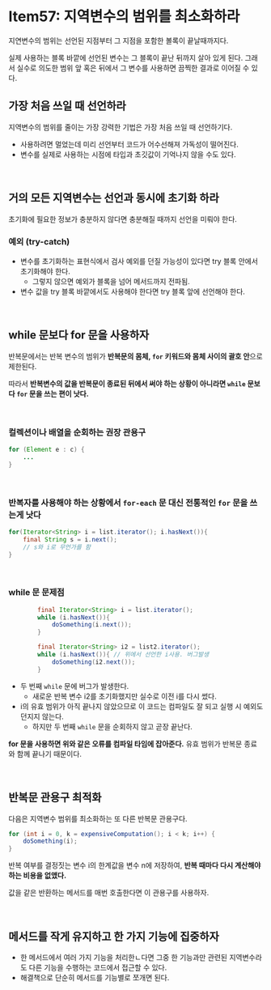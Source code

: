 # Item57: 지역변수의 범위를 최소화하라

지연변수의 범위는 선언된 지점부터 그 지점을 포함한 볼록이 끝날때까지다.

실제 사용하는 블록 바깥에 선언된 변수는 그 블록이 끝난 뒤까지 살아 있게 된다. 그래서 실수로 의도한 범위 앞 혹은 뒤에서 그 변수를 사용하면 끔찍한 결과로 이어질 수 있다. 

## 가장 처음 쓰일 때 선언하라

지역변수의 범위를 줄이는 가장 강력한 기법은 가장 처음 쓰일 때 선언하기다.

- 사용하려면 멀었는데 미리 선언부터 코드가 어수선해져 가독성이 떨어진다.
- 변수를 실제로 사용하는 시점에 타입과 초깃값이 기억나지 않을 수도 있다.

</br >

## 거의 모든 지역변수는 선언과 동시에 초기화 하라

초기화에 필요한 정보가 충분하지 않다면 충분해질 때까지 선언을 미뤄야 한다.

### 예외 (try-catch)

- 변수를 초기화하는 표현식에서 검사 예외를 던질 가능성이 있다면 try 블록 안에서 초기화해야 한다.
  - 그렇지 않으면 예외가 블록을 넘어 메서드까지 전파됨.
- 변수 값을 try 블록 바깥에서도 사용해야 한다면 try 블록 앞에 선언해야 한다.

</br >

## while 문보다 for 문을 사용하자

반복문에서는 반복 변수의 범위가 **반복문의 몸체, `for` 키워드와 몸체 사이의 괄호 안**으로 제한된다.

따라서 **반복변수의 값을 반복문이 종료된 뒤에서 써야 하는 상황이 아니라면 `while` 문보다 `for` 문을 쓰는 편이 낫다.**

</br >

### 컬렉션이나 배열을 순회하는 권장 관용구

~~~java
for (Element e : c) {
    ...
}
~~~

</br >

### 반복자를 사용해야 하는 상황에서  `for-each` 문 대신 전통적인 `for` 문을 쓰는게 낫다

~~~java
for(Iterator<String> i = list.iterator(); i.hasNext()){
    final String s = i.next();
    // s와 i로 무언가를 함
}
~~~

</br >

### while 문 문제점

~~~java
        final Iterator<String> i = list.iterator();
        while (i.hasNext()){
            doSomething(i.next());
        }

        final Iterator<String> i2 = list2.iterator();
        while (i.hasNext()){ // 위에서 선언한 i사용. 버그발생
            doSomething(i2.next());
        }
~~~

- 두 번째 `while` 문에 버그가 발생한다.
  - 새로운 반복 변수 i2를 초기화했지만 실수로 이전 i를 다시 썼다.
- i의 유효 범위가 아직 끝나지 않았으므로 이 코드는 컴파일도 잘 되고 실행 시 예외도 던지지 않는다.
  - 하지만 두 번째 `while` 문을 순회하지 않고 곧장 끝난다.

**for 문을 사용하면 위와 같은 오류를 컴파일 타임에 잡아준다.** 유효 범위가 반복문 종료와 함께 끝나기 때문이다.

</br >

## 반복문 관용구 최적화

다음은 지역변수 범위를 최소화하는 또 다른 반복문 관용구다.

~~~java
for (int i = 0, k = expensiveComputation(); i < k; i++) {
    doSomething(i);
}
~~~

반복 여부를 결정짓는 변수 i의 한계값을 변수 n에 저장하여, **반복 때마다 다시 계산해야 하는 비용을 없앴다.**

값을 같은 반환하는 메서드를 매번 호출한다면 이 관용구를 사용하자.

</br >

## 메서드를 작게 유지하고 한 가지 기능에 집중하자

- 한 메서드에서 여러 가지 기능을 처리한ㄴ다면 그중 한 기능과만 관련된 지역변수라도 다른 기능을 수행하는 코드에서 접근할 수 있다.
- 해결책으로 단순히 메서드를 기능별로 쪼개면 된다.

